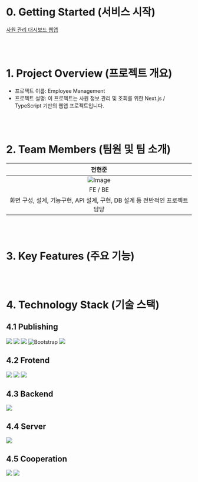 
# 0. Getting Started (서비스 시작)
 <a href="https://employee-management-dashboard-mauve.vercel.app/" > 사원 관리 대시보드 웹앱 <a/>

<br/>
<br/>

# 1. Project Overview (프로젝트 개요)
- 프로젝트 이름: Employee Management
- 프로젝트 설명: 이 프로젝트는 사원 정보 관리 및 조회를 위한 Next.js / TypeScript 기반의 웹앱 프로젝트입니다.
  <!--  검색창과 장르 필터, 인기·최신 영화 탭을 통해 사용자 UX 흐름을 고려했으며, 실시간 API fetch 및 간단한 라우팅 구조를 구현했습니다. -->

<br/>
<br/>

# 2. Team Members (팀원 및 팀 소개)
| 전현준 |
|:------:|
| ![Image](https://github.com/user-attachments/assets/b97c1b7c-51b2-496b-a2a8-97cbdd1fd32e) |
| FE / BE |
| 화면 구성, 설계, 기능구현, API 설계, 구현, DB 설계 등 전반적인 프로젝트 담당 |

<br/>
<br/>

# 3. Key Features (주요 기능)
<!--
- **메인 페이지**:
  - MovieFinder의 메인 페이지 입니다.
  - 사용자가 관심 가질만한 영화 정보를 보기 쉽게 제공합니다.

- **인기영화**:
  - TMDB 내 인기도 알고리즘과 영화의 평점을 종합하여 선별된 인기영화 정보를 제공합니다.

- **최신영화**:
  - TMDB 내 평점 알고리즘과 영화 출시일 순으로 정렬된 최신영화 정보를 제공합니다.

- **영화 상세정보**:
  - 영화의 출시일, 평점, 장르와 줄거리 등을 간략하게 제공합니다.

- **영화검색**:
  - 영화 제목을 통하여 검색하고자 하는 영화를 쉽게 찾을 수 있습니다.
  
- **즐겨찾기**:
  - 마음에 드는 영화를 즐겨찾기 할 수 있으며, 즐겨찾기 탭을 통하여 등록한 영화들을 확인할 수 있습니다.
  - 즐겨찾기 기능은 회원 로그인을 한 이후에 사용 가능합니다.
     -->
<br/>
<br/>


# 4. Technology Stack (기술 스택)
## 4.1 Publishing
<img src="https://img.shields.io/badge/html5-E34F26?style=for-the-badge&logo=html5&logoColor=white"> <img src="https://img.shields.io/badge/css3-1572B6?style=for-the-badge&logo=css&logoColor=white"> <img src="https://img.shields.io/badge/TailwindCSS-06B6D4?style=for-the-badge&logo=TailwindCSS&logoColor=white"/> ![Bootstrap](https://img.shields.io/badge/bootstrap-%238511FA.svg?style=for-the-badge&logo=bootstrap&logoColor=white) <img src="https://img.shields.io/badge/fontawesome-538DD7?style=for-the-badge&logo=fontawesome&logoColor=white"/>

## 4.2 Frotend
<img src="https://img.shields.io/badge/typescript-3178C6?style=for-the-badge&logo=typescript&logoColor=white"> <img src="https://img.shields.io/badge/react-61DAFB?style=for-the-badge&logo=react&logoColor=black">  <img src="https://img.shields.io/badge/Next.js-000000?style=for-the-badge&logo=Next.js&logoColor=white"/>  

## 4.3 Backend
<img src="https://img.shields.io/badge/Next.js-000000?style=for-the-badge&logo=Next.js&logoColor=white"/>

## 4.4 Server
<img src="https://img.shields.io/badge/MongoDB-47A248?style=for-the-badge&logo=MongoDB&logoColor=white"/>

## 4.5 Cooperation
<img src="https://img.shields.io/badge/Git-F05032?style=for-the-badge&logo=git&logoColor=white"/>   <img src="https://img.shields.io/badge/GitHub-181717?style=for-the-badge&logo=GitHub&logoColor=white"/> 

<br/>
